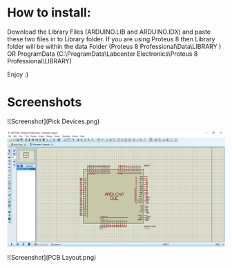 
# How to install:

Download the Library Files (ARDUINO.LIB and ARDUINO.IDX) and paste these two files in to Library folder.
If you are using Proteus 8 then Library folder will be within the data Folder (Proteus 8 Professional\Data\LIBRARY )
OR ProgramData (C:\ProgramData\Labcenter Electronics\Proteus 8 Professional\LIBRARY)

Enjoy :)

# Screenshots

![Screenshot](Pick Devices.png)

![Screenshot](Schematic.png)

![Screenshot](PCB Layout.png)
